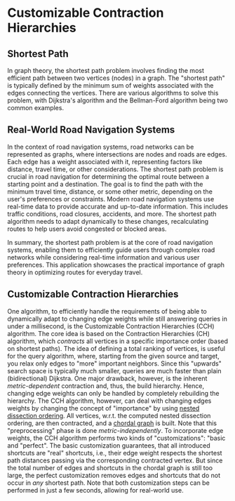 # Customizable Contraction Hierarchies

## Shortest Path
In graph theory, the shortest path problem involves finding the most efficient path between two vertices (nodes) in a graph. The "shortest path" is typically defined by the minimum sum of weights associated with the edges connecting the vertices. There are various algorithms to solve this problem, with Dijkstra's algorithm and the Bellman-Ford algorithm being two common examples.
## Real-World Road Navigation Systems
In the context of road navigation systems, road networks can be represented as graphs, where intersections are nodes and roads are edges. Each edge has a weight associated with it, representing factors like distance, travel time, or other considerations.
The shortest path problem is crucial in road navigation for determining the optimal route between a starting point and a destination. The goal is to find the path with the minimum travel time, distance, or some other metric, depending on the user's preferences or constraints.
Modern road navigation systems use real-time data to provide accurate and up-to-date information. This includes traffic conditions, road closures, accidents, and more. The shortest path algorithm needs to adapt dynamically to these changes, recalculating routes to help users avoid congested or blocked areas.

In summary, the shortest path problem is at the core of road navigation systems, enabling them to efficiently guide users through complex road networks while considering real-time information and various user preferences. This application showcases the practical importance of graph theory in optimizing routes for everyday travel.

## Customizable Contraction Hierarchies
One algorithm, to efficiently handle the requirements of being able to dynamically adapt to changing edge weights while still answering queries in under a millisecond, is the Customizable Contraction Hierarchies (CCH) algorithm. The core idea is based on the Contraction Hierarchies (CH) algorithm, which _contracts_ all vertices in a specific importance order (based on shortest paths). The idea of defining a total ranking of vertices, is useful for the query algorithm, where, starting from the given source and target, you relax only edges to "more" important neighbors. Since this "upwards" search space is typically much smaller, queries are much faster than plain (bidirectional) Dijkstra.
One major drawback, however, is the inherent _metric-dependent_ contraction and, thus, the build hierarchy. Hence, changing edge weights can only be handled by completely rebuilding the hierarchy. The CCH algorithm, however, can deal with changing edges weights by changing the concept of "importance" by using [nested dissection ordering](https://en.wikipedia.org/wiki/Nested_dissection). All vertices, w.r.t. the computed nested dissection ordering, are then contracted, and a [chordal graph](https://en.wikipedia.org/wiki/Chordal_graph) is built. Note that this "preprocessing" phase is done _metric-independently_. To incorporate edge weights, the CCH algorithm performs two kinds of "customizations": "basic and "perfect". The basic customization guarantees, that all introduced shortcuts are "real" shortcuts, i.e., their edge weight respects the shortest path distances passing via the corresponding contracted vertex. But since the total number of edges and shortcuts in the chordal graph is still too large, the perfect customization removes edges and shortcuts that do not occur in _any_ shortest path. Note that both customization steps can be performed in just a few seconds, allowing for real-world use. 
